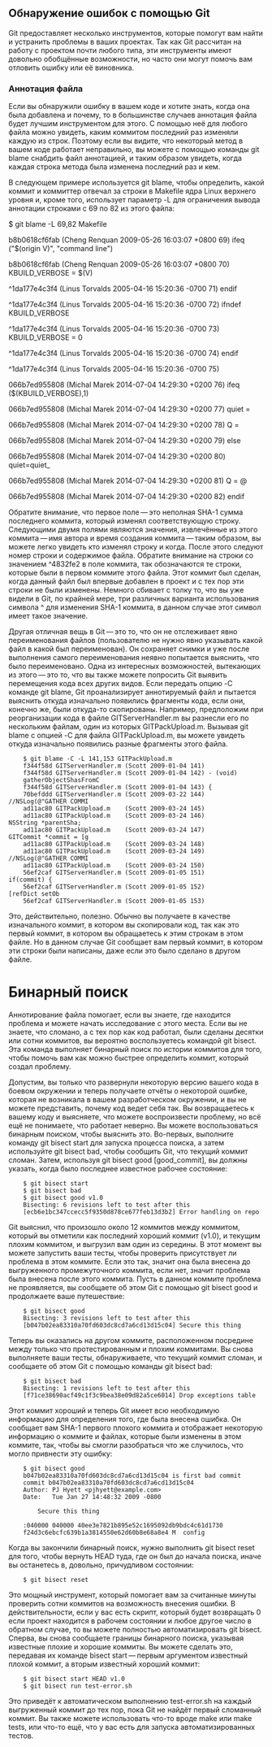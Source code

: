 ## Обнаружение ошибок с помощью Git
Git предоставляет несколько инструментов, которые помогут вам найти и устранить проблемы в ваших проектах. Так как Git рассчитан на работу с проектом почти любого типа, эти инструменты имеют довольно обобщённые возможности, но часто они могут помочь вам отловить ошибку или её виновника.

### Аннотация файла
Если вы обнаружили ошибку в вашем коде и хотите знать, когда она была добавлена и почему, то в большинстве случаев аннотация файла будет лучшим инструментом для этого. С помощью неё для любого файла можно увидеть, каким коммитом последний раз изменяли каждую из строк. Поэтому если вы видите, что некоторый метод в вашем коде работает неправильно, вы можете с помощью команды git blame снабдить файл аннотацией, и таким образом увидеть, когда каждая строка метода была изменена последний раз и кем.

В следующем примере используется git blame, чтобы определить, какой коммит и коммиттер отвечал за строки в Makefile ядра Linux верхнего уровня и, кроме того, использует параметр -L для ограничения вывода аннотации строками с 69 по 82 из этого файла:

$ git blame -L 69,82 Makefile

b8b0618cf6fab (Cheng Renquan  2009-05-26 16:03:07 +0800 69) ifeq ("$(origin V)", "command line")

b8b0618cf6fab (Cheng Renquan  2009-05-26 16:03:07 +0800 70)   KBUILD_VERBOSE = $(V)

^1da177e4c3f4 (Linus Torvalds 2005-04-16 15:20:36 -0700 71) endif

^1da177e4c3f4 (Linus Torvalds 2005-04-16 15:20:36 -0700 72) ifndef KBUILD_VERBOSE

^1da177e4c3f4 (Linus Torvalds 2005-04-16 15:20:36 -0700 73)   KBUILD_VERBOSE = 0

^1da177e4c3f4 (Linus Torvalds 2005-04-16 15:20:36 -0700 74) endif

^1da177e4c3f4 (Linus Torvalds 2005-04-16 15:20:36 -0700 75)

066b7ed955808 (Michal Marek   2014-07-04 14:29:30 +0200 76) ifeq ($(KBUILD_VERBOSE),1)

066b7ed955808 (Michal Marek   2014-07-04 14:29:30 +0200 77)   quiet =

066b7ed955808 (Michal Marek   2014-07-04 14:29:30 +0200 78)   Q =

066b7ed955808 (Michal Marek   2014-07-04 14:29:30 +0200 79) else

066b7ed955808 (Michal Marek   2014-07-04 14:29:30 +0200 80)   quiet=quiet_

066b7ed955808 (Michal Marek   2014-07-04 14:29:30 +0200 81)   Q = @

066b7ed955808 (Michal Marek   2014-07-04 14:29:30 +0200 82) endif


Обратите внимание, что первое поле — это неполная SHA-1 сумма последнего коммита, который изменял соответствующую строку. Следующими двумя полями являются значения, извлечённые из этого коммита — имя автора и время создания коммита — таким образом, вы можете легко увидеть кто изменял строку и когда. После этого следуют номер строки и содержимое файла. Обратите внимание на строки со значением ^4832fe2 в поле коммита, так обозначаются те строки, которые были в первом коммите этого файла. Этот коммит был сделан, когда данный файл был впервые добавлен в проект и с тех пор эти строки не были изменены. Немного сбивает с толку то, что вы уже видели в Git, по крайней мере, три различных варианта использования символа ^ для изменения SHA-1 коммита, в данном случае этот символ имеет такое значение.

Другая отличная вещь в Git — это то, что он не отслеживает явно переименования файлов (пользователю не нужно явно указывать какой файл в какой был переименован). Он сохраняет снимки и уже после выполнения самого переименования неявно попытается выяснить, что было переименовано. Одна из интересных возможностей, вытекающих из этого — это то, что вы также можете попросить Git выявить перемещения кода всех других видов. Если передать опцию -C команде git blame, Git проанализирует аннотируемый файл и пытается выяснить откуда изначально появились фрагменты кода, если они, конечно же, были откуда-то скопированы. Например, предположим при реорганизации кода в файле GITServerHandler.m вы разнесли его по нескольким файлам, один из которых GITPackUpload.m. Вызывая git blame с опцией -C для файла GITPackUpload.m, вы можете увидеть откуда изначально появились разные фрагменты этого файла.

        $ git blame -C -L 141,153 GITPackUpload.m
        f344f58d GITServerHandler.m (Scott 2009-01-04 141)
        f344f58d GITServerHandler.m (Scott 2009-01-04 142) - (void) 
        gatherObjectShasFromC
        f344f58d GITServerHandler.m (Scott 2009-01-04 143) {
        70befddd GITServerHandler.m (Scott 2009-03-22 144)         //NSLog(@"GATHER COMMI
        ad11ac80 GITPackUpload.m    (Scott 2009-03-24 145)
        ad11ac80 GITPackUpload.m    (Scott 2009-03-24 146)         NSString *parentSha;
        ad11ac80 GITPackUpload.m    (Scott 2009-03-24 147)         GITCommit *commit = [g
        ad11ac80 GITPackUpload.m    (Scott 2009-03-24 148)
        ad11ac80 GITPackUpload.m    (Scott 2009-03-24 149)         //NSLog(@"GATHER COMMI
        ad11ac80 GITPackUpload.m    (Scott 2009-03-24 150)
        56ef2caf GITServerHandler.m (Scott 2009-01-05 151)         if(commit) {
        56ef2caf GITServerHandler.m (Scott 2009-01-05 152)                 [refDict setOb
        56ef2caf GITServerHandler.m (Scott 2009-01-05 153)

Это, действительно, полезно. Обычно вы получаете в качестве изначального коммит, в котором вы скопировали код, так как это первый коммит, в котором вы обращаетесь к этим строкам в этом файле. Но в данном случае Git сообщает вам первый коммит, в котором эти строки были написаны, даже если это было сделано в другом файле.

# Бинарный поиск
Аннотирование файла помогает, если вы знаете, где находится проблема и можете начать исследование с этого места. Если вы не знаете, что сломано, а с тех пор как код работал, были сделаны десятки или сотни коммитов, вы вероятно воспользуетесь командой git bisect. Эта команда выполняет бинарный поиск по истории коммитов для того, чтобы помочь вам как можно быстрее определить коммит, который создал проблему.

Допустим, вы только что развернули некоторую версию вашего кода в боевом окружении и теперь получаете отчёты о некоторой ошибке, которая не возникала в вашем разработческом окружении, и вы не можете представить, почему код ведет себя так. Вы возвращаетесь к вашему коду и выясняете, что можете воспроизвести проблему, но всё ещё не понимаете, что работает неверно. Вы можете воспользоваться бинарным поиском, чтобы выяснить это. Во-первых, выполните команду git bisect start для запуска процесса поиска, а затем используйте git bisect bad, чтобы сообщить Git, что текущий коммит сломан. Затем, используя git bisect good [good_commit], вы должны указать, когда было последнее известное рабочее состояние:

        $ git bisect start
        $ git bisect bad
        $ git bisect good v1.0
        Bisecting: 6 revisions left to test after this
        [ecb6e1bc347ccecc5f9350d878ce677feb13d3b2] Error handling on repo

Git выяснил, что произошло около 12 коммитов между коммитом, который вы отметили как последний хороший коммит (v1.0), и текущим плохим коммитом, и выгрузил вам один из середины. В этот момент вы можете запустить ваши тесты, чтобы проверить присутствует ли проблема в этом коммите. Если это так, значит она была внесена до выгруженного промежуточного коммита, если нет, значит проблема была внесена после этого коммита. Пусть в данном коммите проблема не проявляется, вы сообщаете об этом Git с помощью git bisect good и продолжаете ваше путешествие:

        $ git bisect good
        Bisecting: 3 revisions left to test after this
        [b047b02ea83310a70fd603dc8cd7a6cd13d15c04] Secure this thing
Теперь вы оказались на другом коммите, расположенном посредине между только что протестированным и плохим коммитами. Вы снова выполняете ваши тесты, обнаруживаете, что текущий коммит сломан, и сообщаете об этом Git с помощью команды git bisect bad:

        $ git bisect bad
        Bisecting: 1 revisions left to test after this
        [f71ce38690acf49c1f3c9bea38e09d82a5ce6014] Drop exceptions table
Этот коммит хороший и теперь Git имеет всю необходимую информацию для определения того, где была внесена ошибка. Он сообщает вам SHA-1 первого плохого коммита и отображает некоторую информацию о коммите и файлах, которые были изменены в этом коммите, так, чтобы вы смогли разобраться что же случилось, что могло привнести эту ошибку:

        $ git bisect good
        b047b02ea83310a70fd603dc8cd7a6cd13d15c04 is first bad commit
        commit b047b02ea83310a70fd603dc8cd7a6cd13d15c04
        Author: PJ Hyett <pjhyett@example.com>
        Date:   Tue Jan 27 14:48:32 2009 -0800

            Secure this thing

        :040000 040000 40ee3e7821b895e52c1695092db9bdc4c61d1730
        f24d3c6ebcfc639b1a3814550e62d60b8e68a8e4 M  config
Когда вы закончили бинарный поиск, нужно выполнить git bisect reset для того, чтобы вернуть HEAD туда, где он был до начала поиска, иначе вы останетесь в, довольно, причудливом состоянии:

        $ git bisect reset
Это мощный инструмент, который помогает вам за считанные минуты проверить сотни коммитов на возможность внесения ошибки. В действительности, если у вас есть скрипт, который будет возвращать 0 если проект находится в рабочем состоянии и любое другое число в обратном случае, то вы можете полностью автоматизировать git bisect. Сперва, вы снова сообщаете границы бинарного поиска, указывая известные плохие и хорошие коммиты. Вы можете сделать это, передавая их команде bisect start — первым аргументом известный плохой коммит, а вторым известный хороший коммит:

        $ git bisect start HEAD v1.0
        $ git bisect run test-error.sh
Это приведёт к автоматическом выполнению test-error.sh на каждый выгруженный коммит до тех пор, пока Git не найдёт первый сломанный коммит. Вы также можете использовать что-то вроде make или make tests, или что-то ещё, что у вас есть для запуска автоматизированных тестов.
